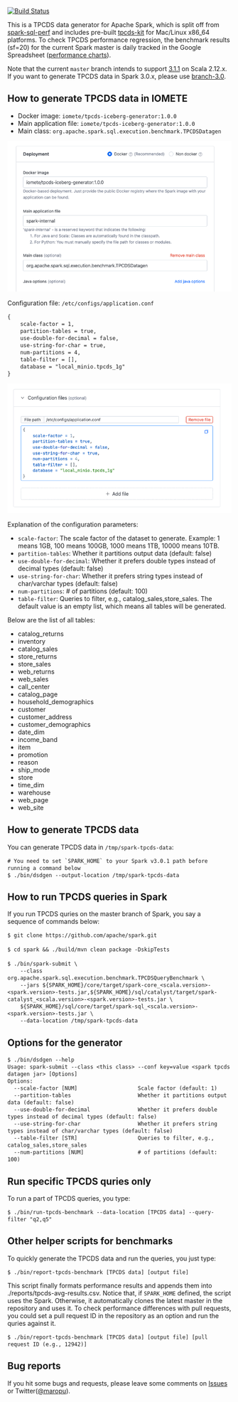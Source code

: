 [![Build Status](https://travis-ci.org/maropu/spark-tpcds-datagen.svg?branch=master)](https://travis-ci.org/maropu/spark-tpcds-datagen)

This is a TPCDS data generator for Apache Spark, which is split off from [spark-sql-perf](https://github.com/databricks/spark-sql-perf)
and includes pre-built [tpcds-kit](https://github.com/davies/tpcds-kit) for Mac/Linux x86_64 platforms.
To check TPCDS performance regression, the benchmark results (sf=20) for the current Spark master
is daily tracked in the Google Spreadsheet ([performance charts](https://docs.google.com/spreadsheets/d/1V8xoKR9ElU-rOXMH84gb5BbLEw0XAPTJY8c8aZeIqus/edit?usp=sharing)).

Note that the current `master` branch intends to support [3.1.1](https://downloads.apache.org/spark/spark-3.1.1) on Scala 2.12.x. If you want to generate TPCDS data in Spark 3.0.x, please use [branch-3.0](https://github.com/maropu/spark-tpcds-datagen/tree/branch-3.0).

## How to generate TPCDS data in IOMETE

- Docker image: `iomete/tpcds-iceberg-generator:1.0.0`
- Main application file: `iomete/tpcds-iceberg-generator:1.0.0`
- Main class: `org.apache.spark.sql.execution.benchmark.TPCDSDatagen`

[![Spark Job Deployment](doc/images/spark-job-deployment.png)](doc/images/spark-job-deployment.png)

Configuration file: `/etc/configs/application.conf`
```hocon
{
    scale-factor = 1,
    partition-tables = true,
    use-double-for-decimal = false,
    use-string-for-char = true,
    num-partitions = 4,
    table-filter = [],
    database = "local_minio.tpcds_1g"
}
```

[![TPCDS Configuration](doc/images/tpcds-config.png)](doc/images/tpcds-config.png)

Explanation of the configuration parameters:
- `scale-factor`: The scale factor of the dataset to generate. Example: 1 means 1GB, 100 means 100GB, 1000 means 1TB, 10000 means 10TB.
- `partition-tables`: Whether it partitions output data (default: false)
- `use-double-for-decimal`: Whether it prefers double types instead of decimal types (default: false)
- `use-string-for-char`: Whether it prefers string types instead of char/varchar types (default: false)
- `num-partitions`: # of partitions (default: 100)
- `table-filter`: Queries to filter, e.g., catalog_sales,store_sales. The default value is an empty list, which means all tables will be generated.

Below are the list of all tables:
- catalog_returns
- inventory
- catalog_sales
- store_returns
- store_sales
- web_returns
- web_sales
- call_center
- catalog_page
- household_demographics
- customer
- customer_address
- customer_demographics
- date_dim
- income_band
- item
- promotion
- reason
- ship_mode
- store
- time_dim
- warehouse
- web_page
- web_site



## How to generate TPCDS data

You can generate TPCDS data in `/tmp/spark-tpcds-data`:

    # You need to set `SPARK_HOME` to your Spark v3.0.1 path before running a command below
    $ ./bin/dsdgen --output-location /tmp/spark-tpcds-data

## How to run TPCDS queries in Spark

If you run TPCDS quries on the master branch of Spark, you say a sequence of commands below:

    $ git clone https://github.com/apache/spark.git

    $ cd spark && ./build/mvn clean package -DskipTests

    $ ./bin/spark-submit \
        --class org.apache.spark.sql.execution.benchmark.TPCDSQueryBenchmark \
        --jars ${SPARK_HOME}/core/target/spark-core_<scala.version>-<spark.version>-tests.jar,${SPARK_HOME}/sql/catalyst/target/spark-catalyst_<scala.version>-<spark.version>-tests.jar \
        ${SPARK_HOME}/sql/core/target/spark-sql_<scala.version>-<spark.version>-tests.jar \
        --data-location /tmp/spark-tpcds-data

## Options for the generator

    $ ./bin/dsdgen --help
    Usage: spark-submit --class <this class> --conf key=value <spark tpcds datagen jar> [Options]
    Options:
      --scale-factor [NUM]                   Scale factor (default: 1)
      --partition-tables                     Whether it partitions output data (default: false)
      --use-double-for-decimal               Whether it prefers double types instead of decimal types (default: false)
      --use-string-for-char                  Whether it prefers string types instead of char/varchar types (default: false)
      --table-filter [STR]                   Queries to filter, e.g., catalog_sales,store_sales
      --num-partitions [NUM]                 # of partitions (default: 100)

## Run specific TPCDS quries only

To run a part of TPCDS queries, you type:

    $ ./bin/run-tpcds-benchmark --data-location [TPCDS data] --query-filter "q2,q5"

## Other helper scripts for benchmarks

To quickly generate the TPCDS data and run the queries, you just type:

    $ ./bin/report-tpcds-benchmark [TPCDS data] [output file]

This script finally formats performance results and appends them into ./reports/tpcds-avg-results.csv.
Notice that, if `SPARK_HOME` defined, the script uses the Spark.
Otherwise, it automatically clones the latest master in the repository and uses it.
To check performance differences with pull requests, you could set a pull request ID in the repository as an option
and run the quries against it.

    $ ./bin/report-tpcds-benchmark [TPCDS data] [output file] [pull request ID (e.g., 12942)]

## Bug reports

If you hit some bugs and requests, please leave some comments on [Issues](https://github.com/maropu/spark-sql-server/issues)
or Twitter([@maropu](http://twitter.com/#!/maropu)).


